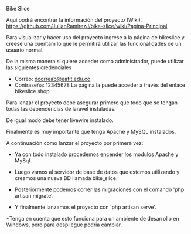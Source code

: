 Bike Slice

Aquí podrá encontrar la información del proyecto (Wiki):
    https://github.com/JulianRamirezJ/bike-slice/wiki/Pagina-Principal

Para visualizar y hacer uso del proyecto ingrese a la página de bikeslice y creese una cuentam lo que le 
permitirá utilizar las funcionalidades de un usuario normal.

De la misma manera si quiere acceder como administrador, puede utilizar las siguientes credenciales 
 - Correo: dcorreab@eafit.edu.co
 - Contraseña: 12345678
La página la puede acceder a través del enlace bikeslice.shop 


Para lanzar el proyecto debe asegurar primero que todo que se tengan todas las dependencias de laravel instaladas.

De igual modo debe tener livewire instalado.

Finalmente es muy importante que tenga Apache y MySQL instalados.

A continuación como lanzar el proyecto por primera vez:

- Ya con todo instalado procedemos encender los modulos Apache y MySql.

- Luego vamos al servidor de base de datos que estemos utilizando y creamos una nueva BD llamada bike_slice.

- Posteriormente podemos correr las migraciones con el comando 'php artisan migrate'.

- Y finalmente lanzamos el proyecto con 'php artisan serve'.

*Tenga en cuenta que esto funciona para un ambiente de desarrollo en Windows, pero
 para despliegue podria cambiar.


